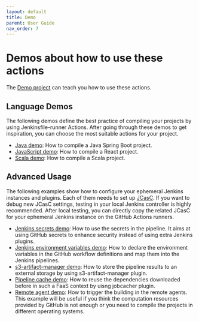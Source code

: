 ```yaml
---
layout: default
title: Demo
parent: User Guide
nav_order: 7
---
```


# Demos about how to use these actions
The [Demo project](https://github.com/jenkinsci/jfr-action-demo) can teach you how to use these actions.

## Language Demos

The following demos define the best practice of compiling your projects by using Jenkinsfile-runner Actions.
After going through these demos to get inspiration, you can choose the most suitable actions for your project.

* [Java demo](https://github.com/jenkinsci/jfr-action-demo/blob/master/demo/java): How to compile a Java Spring Boot project.
* [JavaScript demo](https://github.com/jenkinsci/jfr-action-demo/blob/master/demo/javascript/my-react-app): How to compile a React project.
* [Scala demo](https://github.com/jenkinsci/jfr-action-demo/blob/master/demo/scala/scalaexample): How to compile a Scala project.

## Advanced Usage

The following examples show how to configure your ephemeral Jenkins instances and plugins.
Each of them needs to set up [JCasC](https://github.com/jenkinsci/configuration-as-code-plugin).
If you want to debug new JCasC settings, testing in your local Jenkins controller is highly recommended.
After local testing, you can directly copy the related JCasC for your ephemeral Jenkins instance on the GitHub Actions runners.

* [Jenkins secrets demo](https://github.com/jenkinsci/jfr-action-demo/blob/master/demo/jenkins-secrets): How to use the secrets in the pipeline. It aims at using GitHub secrets to enhance security instead of using extra Jenkins plugins.
* [Jenkins environment variables demo](https://github.com/jenkinsci/jfr-action-demo/blob/master/demo/jenkins-envs): How to declare the environment variables in the GitHub workflow definitions and map them into the Jenkins pipelines.
* [s3-artifact-manager demo](https://github.com/jenkinsci/jfr-action-demo/blob/master/demo/s3-artifact-manager): How to store the pipeline results to an external storage by using s3-artifact-manager plugin.
* [Pipeline cache demo](https://github.com/jenkinsci/jfr-action-demo/blob/master/demo/jobcacher): How to reuse the dependencies downloaded before in such a FaaS context by uisng jobcacher plugin.
* [Remote agent demo](https://github.com/jenkinsci/jfr-action-demo/blob/master/demo/remote-agent): How to trigger the building in the remote agents. This example will be useful if you think the computation resources provided by GitHub is not enough or you need to compile the projects in different operating systems.
